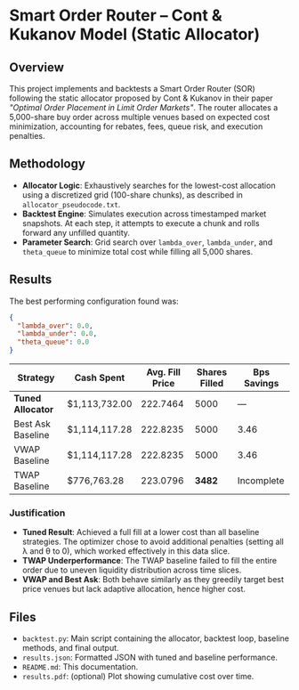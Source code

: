 # Smart Order Router – Cont & Kukanov Model (Static Allocator)

## Overview

This project implements and backtests a Smart Order Router (SOR) following the static allocator proposed by Cont & Kukanov in their paper _"Optimal Order Placement in Limit Order Markets"_. The router allocates a 5,000-share buy order across multiple venues based on expected cost minimization, accounting for rebates, fees, queue risk, and execution penalties.

## Methodology

- **Allocator Logic**: Exhaustively searches for the lowest-cost allocation using a discretized grid (100-share chunks), as described in `allocator_pseudocode.txt`.
- **Backtest Engine**: Simulates execution across timestamped market snapshots. At each step, it attempts to execute a chunk and rolls forward any unfilled quantity.
- **Parameter Search**: Grid search over `lambda_over`, `lambda_under`, and `theta_queue` to minimize total cost while filling all 5,000 shares.

## Results

The best performing configuration found was:

```json
{
  "lambda_over": 0.0,
  "lambda_under": 0.0,
  "theta_queue": 0.0
}
```

| Strategy           | Cash Spent | Avg. Fill Price | Shares Filled | Bps Savings |
|--------------------|------------|------------------|----------------|--------------|
| **Tuned Allocator**| \$1,113,732.00 | 222.7464          | 5000           | —            |
| Best Ask Baseline  | \$1,114,117.28 | 222.8235          | 5000           | 3.46         |
| VWAP Baseline      | \$1,114,117.28 | 222.8235          | 5000           | 3.46         |
| TWAP Baseline      | \$776,763.28   | 223.0796          | **3482**        | Incomplete   |

### Justification

- **Tuned Result**: Achieved a full fill at a lower cost than all baseline strategies. The optimizer chose to avoid additional penalties (setting all λ and θ to 0), which worked effectively in this data slice.
- **TWAP Underperformance**: The TWAP baseline failed to fill the entire order due to uneven liquidity distribution across time slices.
- **VWAP and Best Ask**: Both behave similarly as they greedily target best price venues but lack adaptive allocation, hence higher cost.


## Files

- `backtest.py`: Main script containing the allocator, backtest loop, baseline methods, and final output.
- `results.json`: Formatted JSON with tuned and baseline performance.
- `README.md`: This documentation.
- `results.pdf`: (optional) Plot showing cumulative cost over time.
